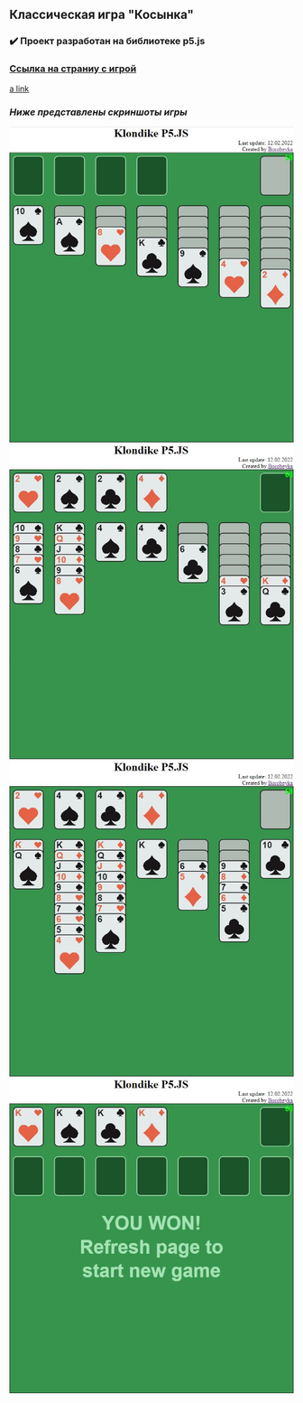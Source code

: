 ## Классическая игра "Косынка"

### ✔️ Проект разработан на библиотеке p5.js

### [Ссылка на страниу с игрой]([borobeyka.github.io/Klondike-P5.JS/](https://borobeyka.github.io/Klondike-P5.JS/) "Ссылка на страниу с игрой")
[a link](https://borobeyka.github.io/Klondike-P5.JS/)

### *Ниже представлены скриншоты игры*

![](https://github.com/Borobeyka/Klondike-P5.JS/blob/master/screenshots/1.jpg)
![](https://github.com/Borobeyka/Klondike-P5.JS/blob/master/screenshots/2.jpg)
![](https://github.com/Borobeyka/Klondike-P5.JS/blob/master/screenshots/3.jpg)
![](https://github.com/Borobeyka/Klondike-P5.JS/blob/master/screenshots/4.jpg)
